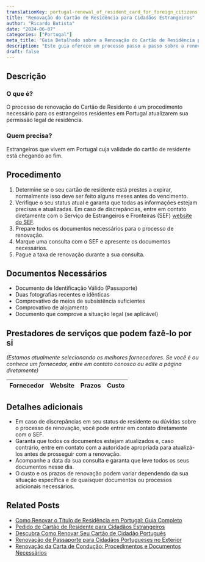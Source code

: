 ```yaml
---
translationKey: portugal-renewal_of_resident_card_for_foreign_citizens
title: "Renovação do Cartão de Residência para Cidadãos Estrangeiros"
author: "Ricardo Batista"
date: "2024-06-07"
categories: ["Portugal"]
meta_title: "Guia Detalhado sobre a Renovação do Cartão de Residência para Cidadãos Estrangeiros"
description: "Este guia oferece um processo passo a passo sobre a renovação de cartões de residência para cidadãos estrangeiros que vivem em Portugal."
draft: false
---
```


## Descrição
### O que é?
O processo de renovação do Cartão de Residente é um procedimento necessário para os estrangeiros residentes em Portugal atualizarem sua permissão legal de residência.

### Quem precisa?
Estrangeiros que vivem em Portugal cuja validade do cartão de residente está chegando ao fim.

## Procedimento
1. Determine se o seu cartão de residente está prestes a expirar, normalmente isso deve ser feito alguns meses antes do vencimento.
2. Verifique o seu status atual e garanta que todas as informações estejam precisas e atualizadas. Em caso de discrepâncias, entre em contato diretamente com o Serviço de Estrangeiros e Fronteiras (SEF) [website do SEF](http://www.sef.pt/).
3. Prepare todos os documentos necessários para o processo de renovação.
4. Marque uma consulta com o SEF e apresente os documentos necessários.
5. Pague a taxa de renovação durante a sua consulta.

## Documentos Necessários
- Documento de Identificação Válido (Passaporte)
- Duas fotografias recentes e idênticas
- Comprovativo de meios de subsistência suficientes
- Comprovativo de alojamento
- Documento que comprove a situação legal (se aplicável)

## Prestadores de serviços que podem fazê-lo por si
_(Estamos atualmente selecionando os melhores fornecedores. Se você é ou conhece um fornecedor, entre em contato conosco ou edite a página diretamente)_

| Fornecedor      |     Website     |     Prazos       |       Custo      |
| :-------------: | :-------------: |  :-------------: | :-------------: |

## Detalhes adicionais

- Em caso de discrepâncias em seu status de residente ou dúvidas sobre o processo de renovação, você pode entrar em contato diretamente com o SEF.
- Garanta que todos os documentos estejam atualizados e, caso contrário, entre em contato com a autoridade apropriada para atualizá-los antes de prosseguir com a renovação.
- Acompanhe a data da sua consulta e garanta que leve todos os seus documentos nesse dia.
- O custo e os prazos de renovação podem variar dependendo da sua situação específica e de quaisquer documentos ou processos adicionais necessários.
## Related Posts

- [Como Renovar o Título de Residência em Portugal: Guia Completo](https://tramitit.com/pt/guides/portugal/pedido_de_renovacao_do_titulo_de_residencia/)
- [Pedido de Cartão de Residente para Cidadãos Estrangeiros](https://tramitit.com/pt/guides/portugal/pedido_de_cartao_de_residente_para_cidadaos_estrangeiros/)
- [Descubra Como Renovar Seu Cartão de Cidadão Português](https://tramitit.com/pt/guides/portugal/renovacao_de_cartao_de_cidadao/)
- [Renovação de Passaporte para Cidadãos Portugueses no Exterior](https://tramitit.com/pt/guides/portugal/renovacao_de_passaporte/)
- [Renovação da Carta de Condução: Procedimentos e Documentos Necessários](https://tramitit.com/pt/guides/portugal/renovacao_de_carta_de_conducao/)